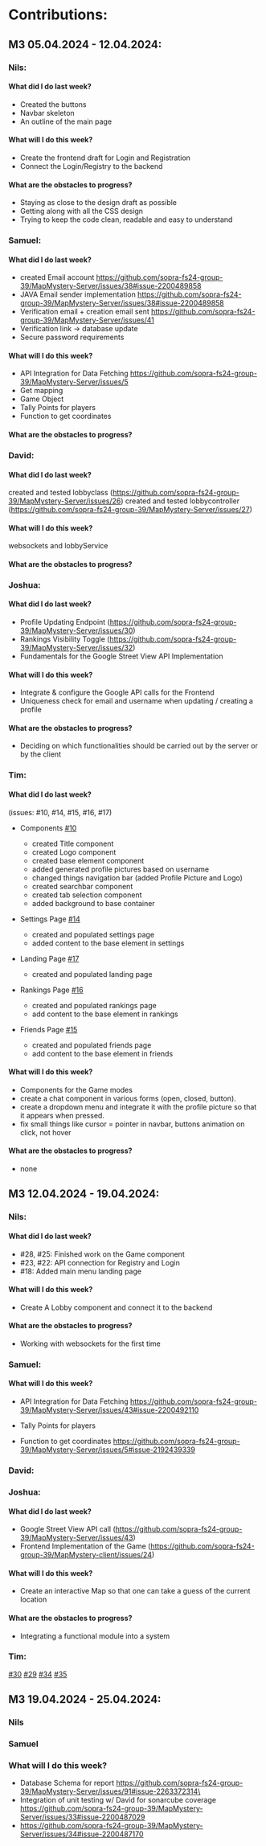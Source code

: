 # Contributions:
## M3 05.04.2024 - 12.04.2024:
### Nils:
#### What did I do last week?
- Created the buttons
- Navbar skeleton
- An outline of the main page
#### What will I do this week?
- Create the frontend draft for Login and Registration
- Connect the Login/Registry to the backend
#### What are the obstacles to progress?
- Staying as close to the design draft as possible
- Getting along with all the CSS design
- Trying to keep the code clean, readable and easy to understand
### Samuel:
#### What did I do last week?
- created Email account https://github.com/sopra-fs24-group-39/MapMystery-Server/issues/38#issue-2200489858
- JAVA Email sender implementation https://github.com/sopra-fs24-group-39/MapMystery-Server/issues/38#issue-2200489858
- Verification email + creation email sent https://github.com/sopra-fs24-group-39/MapMystery-Server/issues/41
- Verification link -> database update
- Secure password requirements 
#### What will I do this week?
- API Integration for Data Fetching https://github.com/sopra-fs24-group-39/MapMystery-Server/issues/5
- Get mapping 
- Game Object
- Tally Points for players
- Function to get coordinates


#### What are the obstacles to progress?
### David:
#### What did I do last week?
created and tested lobbyclass (https://github.com/sopra-fs24-group-39/MapMystery-Server/issues/26)
created and tested lobbycontroller (https://github.com/sopra-fs24-group-39/MapMystery-Server/issues/27)
#### What will I do this week?
websockets and lobbyService
#### What are the obstacles to progress?
### Joshua:
#### What did I do last week?
- Profile Updating Endpoint  (https://github.com/sopra-fs24-group-39/MapMystery-Server/issues/30)
- Rankings Visibility Toggle (https://github.com/sopra-fs24-group-39/MapMystery-Server/issues/32)
- Fundamentals for the Google Street View API Implementation
#### What will I do this week?
- Integrate & configure the Google API calls for the Frontend    
- Uniqueness check for email and username when updating / creating a profile
#### What are the obstacles to progress?
- Deciding on which functionalities should be carried out by the server or by the client
### Tim:
#### What did I do last week?
(issues: #10, #14, #15, #16, #17)
- Components [#10](https://github.com/sopra-fs24-group-39/MapMystery-client/issues/10)
    - created Title component
    - created Logo component
    - created base element component
    - added generated profile pictures based on username
    - changed things navigation bar (added Profile Picture and Logo)
    - created searchbar component
    - created tab selection component
    - added background to base container
- Settings Page [#14](https://github.com/sopra-fs24-group-39/MapMystery-client/issues/14)
    - created and populated settings page
    - added content to the base element in settings

- Landing Page [#17](https://github.com/sopra-fs24-group-39/MapMystery-client/issues/17)
    - created and populated landing page

- Rankings Page [#16](https://github.com/sopra-fs24-group-39/MapMystery-client/issues/16)
    - created and populated rankings page
    - add content to the base element in rankings

- Friends Page [#15](https://github.com/sopra-fs24-group-39/MapMystery-client/issues/15)
    - created and populated friends page
    - add content to the base element in friends
#### What will I do this week?
- Components for the Game modes
- create a chat component in various forms (open, closed, button).
- create a dropdown menu and integrate it with the profile picture so that it appears when pressed.
- fix small things like cursor = pointer in navbar, buttons animation on click, not hover
#### What are the obstacles to progress?
- none
## M3 12.04.2024 - 19.04.2024:
### Nils:
#### What did I do last week?
- #28, #25: Finished work on the Game component
- #23, #22: API connection for Registry and Login
- #18: Added main menu landing page
#### What will I do this week?
- Create A Lobby component and connect it to the backend
#### What are the obstacles to progress?
- Working with websockets for the first time
### Samuel:

#### What will I do this week?

- API Integration for Data Fetching https://github.com/sopra-fs24-group-39/MapMystery-Server/issues/43#issue-2200492110

- Tally Points for players
- Function to get coordinates https://github.com/sopra-fs24-group-39/MapMystery-Server/issues/5#issue-2192439339

### David:
### Joshua:
#### What did I do last week?
- Google Street View API call (https://github.com/sopra-fs24-group-39/MapMystery-Server/issues/43)
- Frontend Implementation of the Game (https://github.com/sopra-fs24-group-39/MapMystery-client/issues/24)
#### What will I do this week?
- Create an interactive Map so that one can take a guess of the current location
#### What are the obstacles to progress?
- Integrating a functional module into a system
### Tim:
[#30](https://github.com/sopra-fs24-group-39/MapMystery-client/issues/30)
[#29](https://github.com/sopra-fs24-group-39/MapMystery-client/issues/29)
[#34](https://github.com/sopra-fs24-group-39/MapMystery-client/issues/34)
[#35](https://github.com/sopra-fs24-group-39/MapMystery-client/issues/35)

## M3 19.04.2024 - 25.04.2024:

### Nils
### Samuel

### What will I do this week?

- Database Schema for report https://github.com/sopra-fs24-group-39/MapMystery-Server/issues/91#issue-2263372314\
- Integration of unit testing w/ David for sonarcube coverage https://github.com/sopra-fs24-group-39/MapMystery-Server/issues/33#issue-2200487029
- https://github.com/sopra-fs24-group-39/MapMystery-Server/issues/34#issue-2200487170

